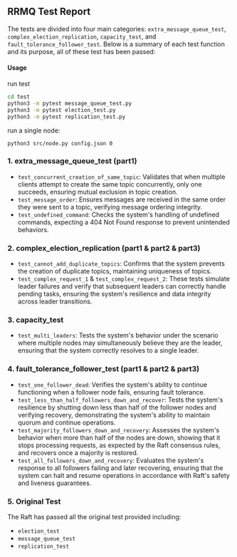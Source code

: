 ## RRMQ Test Report

 The tests are divided into four main categories: `extra_message_queue_test`, `complex_election_replication`, `capacity_test`, and `fault_tolerance_follower_test`. Below is a summary of each test function and its purpose, all of these test has been passed: 



#### Usage

run test

```bash
cd test 
python3 -m pytest message_queue_test.py 
python3 -m pytest election_test.py
python3 -m pytest replication_test.py  
```



run a single node:
```
python3 src/node.py config.json 0
```

### 1. extra_message_queue_test (part1)

- `test_concurrent_creation_of_same_topic`: Validates that when multiple clients attempt to create the same topic concurrently, only one succeeds, ensuring mutual exclusion in topic creation.
- `test_message_order`: Ensures messages are received in the same order they were sent to a topic, verifying message ordering integrity.
- `test_undefined_command`: Checks the system's handling of undefined commands, expecting a 404 Not Found response to prevent unintended behaviors.

### 2. complex_election_replication (part1 & part2 & part3)

- `test_cannot_add_duplicate_topics`: Confirms that the system prevents the creation of duplicate topics, maintaining uniqueness of topics.
- `test_complex_request_1` & `test_complex_request_2`: These tests simulate leader failures and verify that subsequent leaders can correctly handle pending tasks, ensuring the system's resilience and data integrity across leader transitions.

### 3. capacity_test

- `test_multi_leaders`: Tests the system's behavior under the scenario where multiple nodes may simultaneously believe they are the leader, ensuring that the system correctly resolves to a single leader.

### 4. fault_tolerance_follower_test (part1 & part2 & part3)

- `test_one_follower_dead`: Verifies the system's ability to continue functioning when a follower node fails, ensuring fault tolerance.
- `test_less_than_half_followers_down_and_recover`: Tests the system's resilience by shutting down less than half of the follower nodes and verifying recovery, demonstrating the system's ability to maintain quorum and continue operations.
- `test_majority_followers_down_and_recovery`: Assesses the system's behavior when more than half of the nodes are down, showing that it stops processing requests, as expected by the Raft consensus rules, and recovers once a majority is restored.
- `test_all_followers_down_and_recovery`: Evaluates the system's response to all followers failing and later recovering, ensuring that the system can halt and resume operations in accordance with Raft's safety and liveness guarantees.

### 5. Original Test

The Raft has passed all the original test provided including:

- `election_test`
- `message_queue_test`
- `replication_test`



